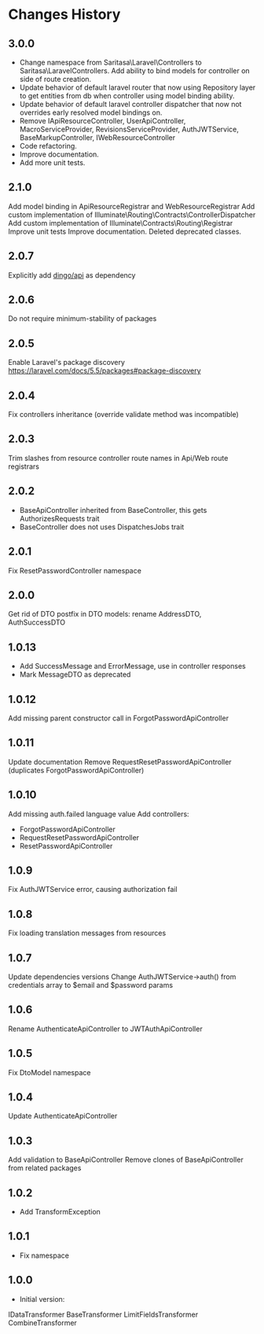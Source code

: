 # Changes History

3.0.0
-----
- Change namespace from Saritasa\Laravel\Controllers to Saritasa\LaravelControllers.
Add ability to bind models for controller on side of route creation.
- Update behavior of default laravel router that now using Repository layer to get entities
from db when controller using model binding ability.
- Update behavior of default laravel controller dispatcher that now not overrides early resolved
model bindings on.
- Remove IApiResourceController, UserApiController, MacroServiceProvider, RevisionsServiceProvider,
AuthJWTService, BaseMarkupController, IWebResourceController
- Code refactoring.
- Improve documentation.
- Add more unit tests.

2.1.0
-----
Add model binding in ApiResourceRegistrar and WebResourceRegistrar
Add custom implementation of Illuminate\Routing\Contracts\ControllerDispatcher
Add custom implementation of Illuminate\Contracts\Routing\Registrar
Improve unit tests
Improve documentation.
Deleted deprecated classes.

2.0.7
-----
Explicitly add [dingo/api](https://github.com/dingo/api) as dependency

2.0.6
-----
Do not require minimum-stability of packages

2.0.5
-----
Enable Laravel's package discovery https://laravel.com/docs/5.5/packages#package-discovery

2.0.4
-----
Fix controllers inheritance (override validate method was incompatible)

2.0.3
-----
Trim slashes from resource controller route names in Api/Web route registrars

2.0.2
-----
- BaseApiController inherited from BaseController, this gets AuthorizesRequests trait
- BaseController does not uses DispatchesJobs trait

2.0.1
-----
Fix ResetPasswordController namespace

2.0.0
-----
Get rid of DTO postfix in DTO models: rename AddressDTO, AuthSuccessDTO

1.0.13
------
- Add SuccessMessage and ErrorMessage, use in controller responses
- Mark MessageDTO as deprecated

1.0.12
------
Add missing parent constructor call in ForgotPasswordApiController

1.0.11
------
Update documentation
Remove RequestResetPasswordApiController (duplicates ForgotPasswordApiController)

1.0.10
------
Add missing auth.failed language value
Add controllers:
- ForgotPasswordApiController
- RequestResetPasswordApiController
- ResetPasswordApiController

1.0.9
-----
Fix AuthJWTService error, causing authorization fail

1.0.8
-----
Fix loading translation messages from resources

1.0.7
-----
Update dependencies versions
Change AuthJWTService->auth() from credentials array to $email and $password params

1.0.6
-----
Rename AuthenticateApiController to JWTAuthApiController

1.0.5
-----
Fix DtoModel namespace

1.0.4
-----
Update AuthenticateApiController

1.0.3
-----
Add validation to BaseApiController
Remove clones of BaseApiController from related packages

1.0.2
-----
- Add TransformException

1.0.1
-----
- Fix namespace

1.0.0
-----

- Initial version:

IDataTransformer
BaseTransformer
LimitFieldsTransformer
CombineTransformer
